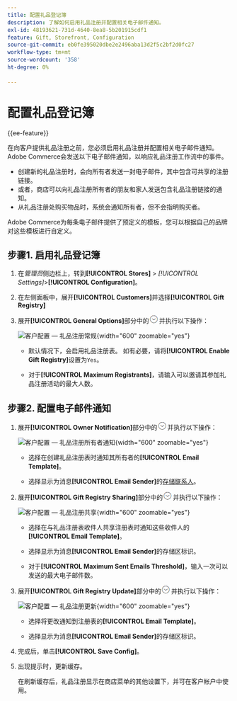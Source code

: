 ```yaml
---
title: 配置礼品登记簿
description: 了解如何启用礼品注册并配置相关电子邮件通知。
exl-id: 48193621-731d-4640-8ea8-5b201915cdf1
feature: Gift, Storefront, Configuration
source-git-commit: eb0fe395020dbe2e2496aba13d2f5c2bf2d0fc27
workflow-type: tm+mt
source-wordcount: '358'
ht-degree: 0%

---
```


# 配置礼品登记簿

{{ee-feature}}

在向客户提供礼品注册之前，您必须启用礼品注册并配置相关电子邮件通知。 Adobe Commerce会发送以下电子邮件通知，以响应礼品注册工作流中的事件。

- 创建新的礼品注册时，会向所有者发送一封电子邮件，其中包含可共享的注册链接。
- 或者，商店可以向礼品注册所有者的朋友和家人发送包含礼品注册链接的通知。
- 从礼品注册处购买物品时，系统会通知所有者，但不会指明购买者。

Adobe Commerce为每条电子邮件提供了预定义的模板，您可以根据自己的品牌对这些模板进行自定义。

## 步骤1. 启用礼品登记簿

1. 在&#x200B;_管理员_&#x200B;侧边栏上，转到&#x200B;**[!UICONTROL Stores]** > _[!UICONTROL Settings]_>**[!UICONTROL Configuration]**。

1. 在左侧面板中，展开&#x200B;**[!UICONTROL Customers]**&#x200B;并选择&#x200B;**[!UICONTROL Gift Registry]**

1. 展开&#x200B;**[!UICONTROL General Options]**&#x200B;部分中的![扩展选择器](../assets/icon-display-expand.png)并执行以下操作：

   ![客户配置 — 礼品注册常规](../configuration-reference/customers/assets/gift-registry-general-options.png){width="600" zoomable="yes"}

   - 默认情况下，会启用礼品注册表。 如有必要，请将&#x200B;**[!UICONTROL Enable Gift Registry]**&#x200B;设置为`Yes`。

   - 对于&#x200B;**[!UICONTROL Maximum Registrants]**，请输入可以邀请其参加礼品注册活动的最大人数。

## 步骤2. 配置电子邮件通知

1. 展开&#x200B;**[!UICONTROL Owner Notification]**&#x200B;部分中的![扩展选择器](../assets/icon-display-expand.png)并执行以下操作：

   ![客户配置 — 礼品注册所有者通知](../configuration-reference/customers/assets/gift-registry-owner-notification.png){width="600" zoomable="yes"}

   - 选择在创建礼品注册表时通知其所有者的&#x200B;**[!UICONTROL Email Template]**。

   - 选择显示为消息&#x200B;**[!UICONTROL Email Sender]**&#x200B;的[存储联系人](../getting-started/store-details.md#store-email-addresses)。

1. 展开&#x200B;**[!UICONTROL Gift Registry Sharing]**&#x200B;部分中的![扩展选择器](../assets/icon-display-expand.png)并执行以下操作：

   ![客户配置 — 礼品注册共享](../configuration-reference/customers/assets/gift-registry-gift-registry-sharing.png){width="600" zoomable="yes"}

   - 选择在与礼品注册表收件人共享注册表时通知这些收件人的&#x200B;**[!UICONTROL Email Template]**。

   - 选择显示为消息&#x200B;**[!UICONTROL Email Sender]**&#x200B;的存储区标识。

   - 对于&#x200B;**[!UICONTROL Maximum Sent Emails Threshold]**，输入一次可以发送的最大电子邮件数。

1. 展开&#x200B;**[!UICONTROL Gift Registry Update]**&#x200B;部分中的![扩展选择器](../assets/icon-display-expand.png)并执行以下操作：

   ![客户配置 — 礼品注册更新](../configuration-reference/customers/assets/gift-registry-gift-registry-update.png){width="600" zoomable="yes"}

   - 选择将更改通知到注册表的&#x200B;**[!UICONTROL Email Template]**。

   - 选择显示为消息&#x200B;**[!UICONTROL Email Sender]**&#x200B;的存储区标识。

1. 完成后，单击&#x200B;**[!UICONTROL Save Config]**。

1. 出现提示时，更新缓存。

   在刷新缓存后，礼品注册显示在商店菜单的其他设置下，并可在客户帐户中使用。
